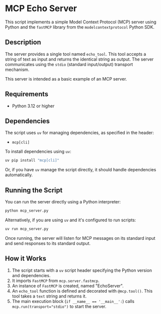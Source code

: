 # MCP Echo Server

This script implements a simple Model Context Protocol (MCP) server using Python and the `fastMCP` library from the `modelcontextprotocol` Python SDK.

## Description

The server provides a single tool named `echo_tool`. This tool accepts a string of text as input and returns the identical string as output. The server communicates using the `stdio` (standard input/output) transport mechanism.

This server is intended as a basic example of an MCP server.

## Requirements

- Python 3.12 or higher

## Dependencies

The script uses `uv` for managing dependencies, as specified in the header:
- `mcp[cli]`

To install dependencies using `uv`:
```bash
uv pip install "mcp[cli]"
```
Or, if you have `uv` manage the script directly, it should handle dependencies automatically.

## Running the Script

You can run the server directly using a Python interpreter:

```bash
python mcp_server.py
```

Alternatively, if you are using `uv` and it's configured to run scripts:

```bash
uv run mcp_server.py
```

Once running, the server will listen for MCP messages on its standard input and send responses to its standard output.

## How it Works

1.  The script starts with a `uv` script header specifying the Python version and dependencies.
2.  It imports `FastMCP` from `mcp.server.fastmcp`.
3.  An instance of `FastMCP` is created, named "EchoServer".
4.  An `echo_tool` function is defined and decorated with `@mcp.tool()`. This tool takes a `text` string and returns it.
5.  The main execution block (`if __name__ == '__main__':`) calls `mcp.run(transport="stdio")` to start the server.
```
